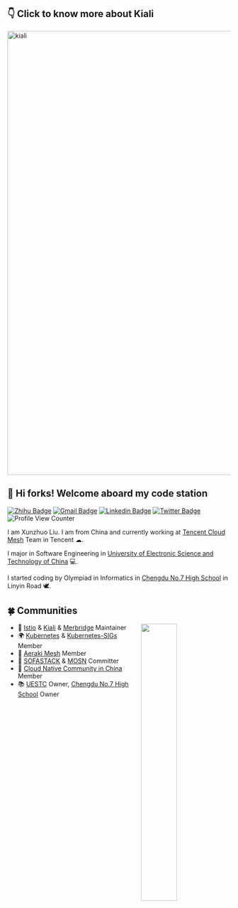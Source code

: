 ## 👇 Click to know more about Kiali

[<img width="1000" alt="kiali" src="https://user-images.githubusercontent.com/48784001/165825288-4ab0c4d5-4c98-476c-8dc5-e434709e3c3a.png">](https://kiali.io)

<h2> 💌 Hi forks! Welcome aboard my code station </h2> 

[![Zhihu Badge](https://img.shields.io/badge/-@XunzhuoTalk-1ca0f1?style=flat-square&labelColor=1ca0f1&logo=Zhihu&logoColor=white&link=https://zhihu.com/people/liuxunzhuo/)](https://zhihu.com/people/liuxunzhuo/)
[![Gmail Badge](https://img.shields.io/badge/-Gmail-c14438?style=flat-square&logo=Gmail&logoColor=white&link=mailto:mixdeers@gmail.com)](mailto:mixdeers@gmail.com) [![Linkedin Badge](https://img.shields.io/badge/-liuxunzhuo-blue?style=flat-square&logo=Linkedin&logoColor=white&link=https://www.linkedin.com/in/bitliu/)](https://www.linkedin.com/in/bitliu/) [![Twitter Badge](https://img.shields.io/badge/-liuxunzhuo-1ca0f1?style=flat-square&labelColor=1ca0f1&logo=twitter&logoColor=white&link=https://twitter.com/liuxunzhuo)](https://twitter.com/liuxunzhuo) ![Profile View Counter](https://komarev.com/ghpvc/?username=Xunzhuo)

I am Xunzhuo Liu. I am from China and currently working at [Tencent Cloud Mesh](https://cloud.tencent.com/product/tcm) Team in Tencent ☁. 

I major in Software Engineering in [University of Electronic Science and Technology of China](https://en.uestc.edu.cn/) 💻. 

I started coding by Olympiad in Informatics in [Chengdu No.7 High School](http://www.cdqz.net/) in Linyin Road 🕊.

## 🍀 Communities 
<img align="right" width=40% src="https://github-readme-stats.vercel.app/api?username=xunzhuo">

* 🚀 [Istio](https://github.com/istio/istio) & [Kiali](https://github.com/kiali/kiali) & [Merbridge](https://github.com/merbridge/merbridge) Maintainer
* 🌍 [Kubernetes](https://github.com/kubernetes) & [Kubernetes-SIGs](https://github.com/kubernetes-sigs) Member
* 🌳 [Aeraki Mesh](https://github.com/aeraki-mesh) Member
* 🌙 [SOFASTACK](https://github.com/sofastack) & [MOSN](https://github.com/mosn) Committer
* 🤝 [Cloud Native Community in China](https://github.com/cloudnativeto) Member 
* 📚 [UESTC](https://github.com/uestcer) Owner, [Chengdu No.7 High School](https://github.com/no7er) Owner 
